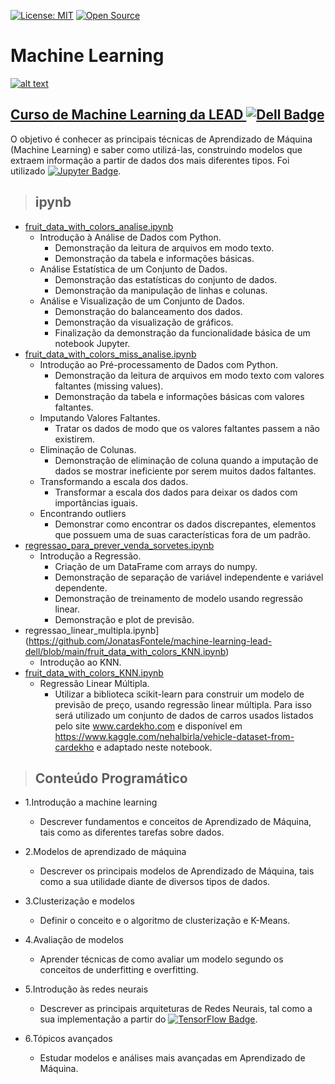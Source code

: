 [![License: MIT](https://img.shields.io/badge/License-MIT-yellow.svg)](https://opensource.org/licenses/MIT)
[![Open Source](https://badges.frapsoft.com/os/v1/open-source.svg?v=103)](https://opensource.org/)

# **Machine Learning**

[![alt text](https://cdn.leadfortaleza.com.br/portal/dal/gallery/intro-machine-learning.svg "Link para o curso")](http://leadfortaleza.com.br/dal/?cp_cursos=/machine-learning/)

## [**Curso de Machine Learning da LEAD ![Dell Badge](https://img.shields.io/badge/Dell-007DB8?style=flat-square&logo=Dell&logoColor=white)**](http://leadfortaleza.com.br/dal/?cp_cursos=/machine-learning/)

O objetivo é conhecer as principais técnicas de Aprendizado de Máquina (Machine Learning) e saber como utilizá-las, construindo modelos que extraem informação a partir de dados dos mais diferentes tipos. Foi utilizado [![Jupyter Badge](https://img.shields.io/badge/Jupyter-F37626?style=flat-square&logo=Jupyter&logoColor=white&link=https://jupyter.org/)](https://jupyter.org/).

> ## ipynb
* [fruit_data_with_colors_analise.ipynb](https://github.com/JonatasFontele/machine-learning-lead-dell/blob/main/fruit_data_with_colors_analise.ipynb)
  * Introdução à Análise de Dados com Python.
    * Demonstração da leitura de arquivos em modo texto.
    * Demonstração da tabela e informações básicas.
  * Análise Estatística de um Conjunto de Dados.
    * Demonstração das estatísticas do conjunto de dados.
    * Demonstração da manipulação de linhas e colunas.
  * Análise e Visualização de um Conjunto de Dados.
    * Demonstração do balanceamento dos dados.
    * Demonstração da visualização de gráficos.
    * Finalização da demonstração da funcionalidade básica de um notebook Jupyter.
* [fruit_data_with_colors_miss_analise.ipynb](https://github.com/JonatasFontele/machine-learning-lead-dell/blob/main/fruit_data_with_colors_miss_analise.ipynb)
  * Introdução ao Pré-processamento de Dados com Python.
    * Demonstração da leitura de arquivos em modo texto com valores faltantes (missing values).
    * Demonstração da tabela e informações básicas com valores faltantes.
  * Imputando Valores Faltantes.
    * Tratar os dados de modo que os valores faltantes passem a não existirem.
  * Eliminação de Colunas.
    * Demonstração de eliminação de coluna quando a imputação de dados se mostrar ineficiente por serem muitos dados faltantes.
  * Transformando a escala dos dados.
    * Transformar a escala dos dados para deixar os dados com importâncias iguais.
  * Encontrando outliers
    * Demonstrar como encontrar os dados discrepantes, elementos que possuem uma de suas características fora de um padrão.
* [regressao_para_prever_venda_sorvetes.ipynb](https://github.com/JonatasFontele/machine-learning-lead-dell/blob/main/regressao_para_prever_venda_sorvetes.ipynb)
  * Introdução a Regressão.
    * Criação de um DataFrame com arrays do numpy.
    * Demonstração de separação de variável independente e variável dependente.
    * Demonstração de treinamento de modelo usando regressão linear.
    * Demonstração e plot de previsão.
* regressao_linear_multipla.ipynb](https://github.com/JonatasFontele/machine-learning-lead-dell/blob/main/fruit_data_with_colors_KNN.ipynb)
  * Introdução ao KNN.
* [fruit_data_with_colors_KNN.ipynb](https://github.com/JonatasFontele/machine-learning-lead-dell/blob/main/fruit_data_with_colors_KNN.ipynb)
  * Regressão Linear Múltipla.
    * Utilizar a biblioteca scikit-learn para construir um modelo de previsão de preço, usando regressão linear múltipla. Para isso será utilizado um conjunto de dados de carros usados listados pelo site www.cardekho.com e disponível em https://www.kaggle.com/nehalbirla/vehicle-dataset-from-cardekho e adaptado neste notebook.
> ## Conteúdo Programático

* 1.Introdução a machine learning
  * Descrever fundamentos e conceitos de Aprendizado de Máquina, tais como as diferentes tarefas sobre dados.

* 2.Modelos de aprendizado de máquina
  * Descrever os principais modelos de Aprendizado de Máquina, tais como a sua utilidade diante de diversos tipos de dados.

* 3.Clusterização e modelos
  * Definir o conceito e o algoritmo de clusterização e K-Means.

* 4.Avaliação de modelos
  * Aprender técnicas de como avaliar um modelo segundo os conceitos de underfitting e overfitting.

* 5.Introdução às redes neurais
  * Descrever as principais arquiteturas de Redes Neurais, tal como a sua implementação a partir do [![TensorFlow Badge](https://img.shields.io/badge/TensorFlow-FF6F00?style=flat-square&logo=TensorFlow&logoColor=white&link=https://www.tensorflow.org/)](https://www.java.com/https://www.tensorflow.org/).
* 6.Tópicos avançados
  * Estudar modelos e análises mais avançadas em Aprendizado de Máquina.
